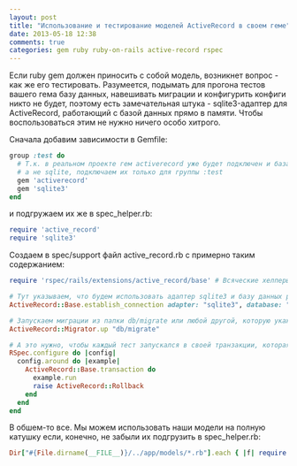 ```yaml
---
layout: post
title: "Использование и тестирование моделей ActiveRecord в своем геме"
date: 2013-05-18 12:38
comments: true
categories: gem ruby ruby-on-rails active-record rspec
---
```


Если ruby gem должен приносить с собой модель, возникнет вопрос - как же его тестировать. Разумеется, подымать для прогона тестов вашего гема базу данных, навешивать миграции и конфигурить конфиги никто не будет, поэтому есть замечательная штука - sqlite3-адаптер для ActiveRecord, работающий с базой данных прямо в памяти. Чтобы воспользоваться этим не нужно ничего особо хитрого.

Сначала добавим зависимости в Gemfile:
``` ruby
group :test do
  # Т.к. в реальном проекте гем activerecord уже будет подключен и база данных будет своя,
  # а не sqlite, подключаем их только для группы :test
  gem 'activerecord'
  gem 'sqlite3'
end
```

и подгружаем их же в spec_helper.rb:

``` ruby
require 'active_record'
require 'sqlite3'
```

Создаем в spec/support файл active_record.rb с примерно таким содержанием:

``` ruby
require 'rspec/rails/extensions/active_record/base' # Всяческие хелперы для тестирования.

# Тут указываем, что будем использовать адаптер sqlite3 и базу данных размещаем в памяти.
ActiveRecord::Base.establish_connection adapter: "sqlite3", database: ":memory:"

# Запускаем миграции из папки db/migrate или любой другой, которую укажем.
ActiveRecord::Migrator.up "db/migrate"

# А это нужно, чтобы каждый тест запускался в своей транзакции, которая будет откатываться назад
RSpec.configure do |config|
  config.around do |example|
    ActiveRecord::Base.transaction do
      example.run
      raise ActiveRecord::Rollback
    end
  end
end
```

В обшем-то все. Мы можем использовать наши модели на полную катушку если, конечно, не забыли их подгрузить в spec_helper.rb:
``` ruby
Dir["#{File.dirname(__FILE__)}/../app/models/*.rb"].each { |f| require f }
```
